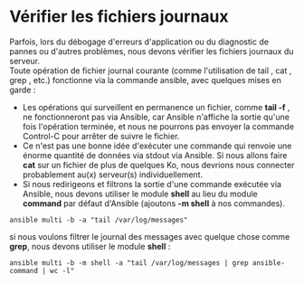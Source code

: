 # Vérifier les fichiers journaux

Parfois, lors du débogage d'erreurs d'application ou du diagnostic de pannes ou d'autres problèmes, nous devons vérifier les fichiers journaux du serveur.
<br>
Toute opération de fichier journal courante (comme l'utilisation de tail , cat , grep , etc.) fonctionne via la commande ansible, avec quelques mises en garde :

- Les opérations qui surveillent en permanence un fichier, comme **tail -f** , ne fonctionneront pas via Ansible, car Ansible n'affiche la sortie qu'une fois l'opération terminée, et nous ne pourrons pas envoyer la commande Control-C pour arrêter de suivre le fichier.
- Ce n'est pas une bonne idée d'exécuter une commande qui renvoie une énorme quantité de données via stdout via Ansible. Si nous allons faire **cat** sur un fichier de plus de quelques Ko, nous devrions nous connecter probablement au(x) serveur(s) individuellement.
- Si nous redirigeons et filtrons la sortie d'une commande exécutée via Ansible, nous devons utiliser le module **shell** au lieu du module **command** par défaut d'Ansible (ajoutons **-m shell** à nos commandes).

```
ansible multi -b -a "tail /var/log/messages"
```

si nous voulons filtrer le journal des messages avec quelque chose comme **grep**, nous devons utiliser le module **shell** :

```
ansible multi -b -m shell -a "tail /var/log/messages | grep ansible-command | wc -l"
```